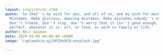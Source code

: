 ```yaml
---
layout: inspiration_item
quote: 'So that''s my wish for you, and all of us, and my wish for myself. Make New
  Mistakes. Make glorious, amazing mistakes. Make mistakes nobody''s ever made before.
  Don''t freeze, don''t stop, don''t worry that it isn''t good enough, or it isn''t
  perfect, whatever it is: art, or love, or work or family or life.'
author: Neil Gaiman
date: 2020-05-05 04:00:00 +0000
image: "/uploads/w-qjCHPZbeXCQ-unsplash.jpg"

---
```

